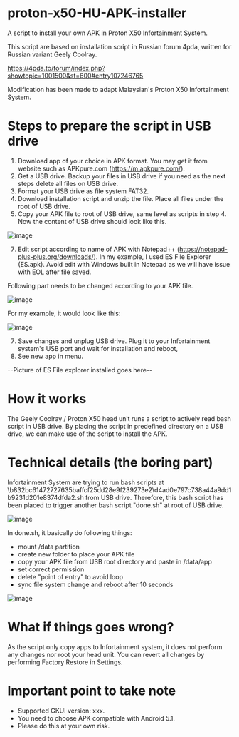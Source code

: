 # proton-x50-HU-APK-installer
A script to install your own APK in Proton X50 Infortainment System.

This script are based on installation script in Russian forum 4pda, written for Russian variant Geely Coolray. 

https://4pda.to/forum/index.php?showtopic=1001500&st=600#entry107246765

Modification has been made to adapt Malaysian's Proton X50 Infortainment System.

# Steps to prepare the script in USB drive
1. Download app of your choice in APK format. You may get it from website such as APKpure.com (https://m.apkpure.com/). 
2. Get a USB drive. Backup your files in USB drive if you need as the next steps delete all files on USB drive. 
3. Format your USB drive as file system FAT32. 
4. Download installation script and unzip the file. Place all files under the root of USB drive.
5. Copy your APK file to root of USB drive, same level as scripts in step 4. Now the content of USB drive should look like this. 

![image](https://user-images.githubusercontent.com/17538895/172921723-633a95b0-e1a9-4afc-863a-fb2cf6f0aa0c.png)

7. Edit script according to name of APK with Notepad++ (https://notepad-plus-plus.org/downloads/). In my example, I used ES File Explorer (ES.apk). Avoid edit with Windows built in Notepad as we will have issue with EOL after file saved. 

Following part needs to be changed according to your APK file.

![image](https://user-images.githubusercontent.com/17538895/172922338-da687e55-e347-4cac-815f-50401002aa8a.png)

For my example, it would look like this:

![image](https://user-images.githubusercontent.com/17538895/172922529-2c4865e2-7c0e-4778-a545-15108affe0ec.png)

7. Save changes and unplug USB drive. Plug it to your Infortainment system's USB port and wait for installation and reboot,
8. See new app in menu.

--Picture of ES File explorer installed goes here--

# How it works
The Geely Coolray / Proton X50 head unit runs a script to actively read bash script in USB drive. 
By placing the script in predefined directory on a USB drive, we can make use of the script to install the APK. 

# Technical details (the boring part)
Infortainment System are trying to run bash scripts at \b832bc61472727635baffcf25dd28e9f239273e2\d4ad0e797c738a44a9dd1b9231d201e8374dfda2.sh from USB drive.
Therefore, this bash script has been placed to trigger another bash script "done.sh" at root of USB drive. 

![image](https://user-images.githubusercontent.com/17538895/172923228-8c41490f-fde7-44e5-b073-a555e740fdfc.png)

In done.sh, it basically do following things:
- mount /data partition
- create new folder to place your APK file
- copy your APK file from USB root directory and paste in /data/app
- set correct permission
- delete "point of entry" to avoid loop
- sync file system change and reboot after 10 seconds

![image](https://user-images.githubusercontent.com/17538895/172923573-18867149-4902-4a9a-ba6f-9d7f69d5b566.png)

# What if things goes wrong?
As the script only copy apps to Infortainment system, it does not perform any changes nor root your head unit. 
You can revert all changes by performing Factory Restore in Settings. 

# Important point to take note
- Supported GKUI version: xxx.
- You need to choose APK compatible with Android 5.1. 
- Please do this at your own risk.
